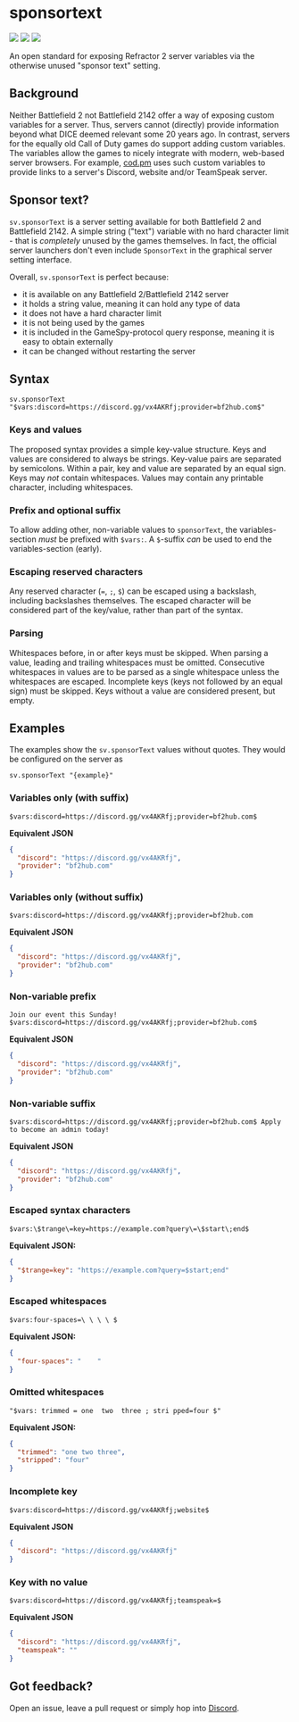 # sponsortext

![](https://img.shields.io/badge/status-draft-white)
![](https://img.shields.io/badge/game-Battlefield_2-blue)
![](https://img.shields.io/badge/game-Battlefield_2142-blue)

An open standard for exposing Refractor 2 server variables via the otherwise unused "sponsor text" setting.

## Background

Neither Battlefield 2 not Battlefield 2142 offer a way of exposing custom variables for a server.
Thus, servers cannot (directly) provide information beyond what DICE deemed relevant some 20 years ago.
In contrast, servers for the equally old Call of Duty games do support adding custom variables.
The variables allow the games to nicely integrate with modern, web-based server browsers.
For example, [cod.pm](https://cod.pm/faq#6071) uses such custom variables to provide links to a server's Discord, website and/or TeamSpeak server.

## Sponsor text?

`sv.sponsorText` is a server setting available for both Battlefield 2 and Battlefield 2142.
A simple string ("text") variable with no hard character limit - that is _completely_ unused by the games themselves. 
In fact, the official server launchers don't even include `SponsorText` in the graphical server setting interface.

Overall, `sv.sponsorText` is perfect because:

* it is available on any Battlefield 2/Battlefield 2142 server
* it holds a string value, meaning it can hold any type of data
* it does not have a hard character limit
* it is not being used by the games
* it is included in the GameSpy-protocol query response, meaning it is easy to obtain externally
* it can be changed without restarting the server

## Syntax

```properties
sv.sponsorText "$vars:discord=https://discord.gg/vx4AKRfj;provider=bf2hub.com$"
```

### Keys and values

The proposed syntax provides a simple key-value structure.
Keys and values are considered to always be strings.
Key-value pairs are separated by semicolons.
Within a pair, key and value are separated by an equal sign.
Keys may _not_ contain whitespaces.
Values may contain any printable character, including whitespaces.

### Prefix and optional suffix

To allow adding other, non-variable values to `sponsorText`, the variables-section _must_ be prefixed with `$vars:`.
A `$`-suffix _can_ be used to end the variables-section (early).

### Escaping reserved characters

Any reserved character (`=`, `;`, `$`) can be escaped using a backslash, including backslashes themselves.
The escaped character will be considered part of the key/value, rather than part of the syntax.

### Parsing

Whitespaces before, in or after keys must be skipped.
When parsing a value, leading and trailing whitespaces must be omitted.
Consecutive whitespaces in values are to be parsed as a single whitespace unless the whitespaces are escaped.
Incomplete keys (keys not followed by an equal sign) must be skipped.
Keys without a value are considered present, but empty.

## Examples

The examples show the `sv.sponsorText` values without quotes.
They would be configured on the server as

```properties
sv.sponsorText "{example}"
```

### Variables only (with suffix)

```
$vars:discord=https://discord.gg/vx4AKRfj;provider=bf2hub.com$
```

**Equivalent JSON**

```json
{
  "discord": "https://discord.gg/vx4AKRfj",
  "provider": "bf2hub.com"
}
```

### Variables only (without suffix)

```
$vars:discord=https://discord.gg/vx4AKRfj;provider=bf2hub.com
```

**Equivalent JSON**

```json
{
  "discord": "https://discord.gg/vx4AKRfj",
  "provider": "bf2hub.com"
}
```

### Non-variable prefix

```
Join our event this Sunday! $vars:discord=https://discord.gg/vx4AKRfj;provider=bf2hub.com$
```

**Equivalent JSON**

```json
{
  "discord": "https://discord.gg/vx4AKRfj",
  "provider": "bf2hub.com"
}
```

### Non-variable suffix

```
$vars:discord=https://discord.gg/vx4AKRfj;provider=bf2hub.com$ Apply to become an admin today!
```

**Equivalent JSON**

```json
{
  "discord": "https://discord.gg/vx4AKRfj",
  "provider": "bf2hub.com"
}
```

### Escaped syntax characters

```
$vars:\$trange\=key=https://example.com?query\=\$start\;end$
```

**Equivalent JSON:**

```json
{
  "$trange=key": "https://example.com?query=$start;end"
}
```

### Escaped whitespaces

```
$vars:four-spaces=\ \ \ \ $
```

**Equivalent JSON:**

```json
{
  "four-spaces": "    "
}
```

### Omitted whitespaces

```
"$vars: trimmed = one  two  three ; stri pped=four $"
```

**Equivalent JSON:**

```json
{
  "trimmed": "one two three",
  "stripped": "four"
}
```

### Incomplete key

```
$vars:discord=https://discord.gg/vx4AKRfj;website$
```

**Equivalent JSON**

```json
{
  "discord": "https://discord.gg/vx4AKRfj"
}
```

### Key with no value

```
$vars:discord=https://discord.gg/vx4AKRfj;teamspeak=$
```

**Equivalent JSON**

```json
{
  "discord": "https://discord.gg/vx4AKRfj",
  "teamspeak": ""
}
```

## Got feedback?

Open an issue, leave a pull request or simply hop into [Discord](https://discord.gg/GsYyMMjEga).

